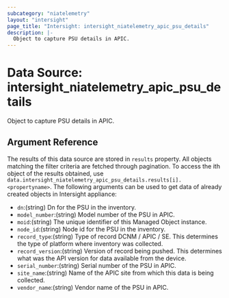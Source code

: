 ```yaml
---
subcategory: "niatelemetry"
layout: "intersight"
page_title: "Intersight: intersight_niatelemetry_apic_psu_details"
description: |-
  Object to capture PSU details in APIC.
---
```


# Data Source: intersight_niatelemetry_apic_psu_details
Object to capture PSU details in APIC.
## Argument Reference
The results of this data source are stored in `results` property.
All objects matching the filter criteria are fetched through pagination.
To access the ith object of the results obtained, use `data.intersight_niatelemetry_apic_psu_details.results[i].<propertyname>`.
The following arguments can be used to get data of already created objects in Intersight appliance:
* `dn`:(string) Dn for the PSU in the inventory. 
* `model_number`:(string) Model number of the PSU in APIC. 
* `moid`:(string) The unique identifier of this Managed Object instance. 
* `node_id`:(string) Node id for the PSU in the inventory. 
* `record_type`:(string) Type of record DCNM / APIC / SE. This determines the type of platform where inventory was collected. 
* `record_version`:(string) Version of record being pushed. This determines what was the API version for data available from the device. 
* `serial_number`:(string) Serial number of the PSU in APIC. 
* `site_name`:(string) Name of the APIC site from which this data is being collected. 
* `vendor_name`:(string) Vendor name of the PSU in APIC. 
 